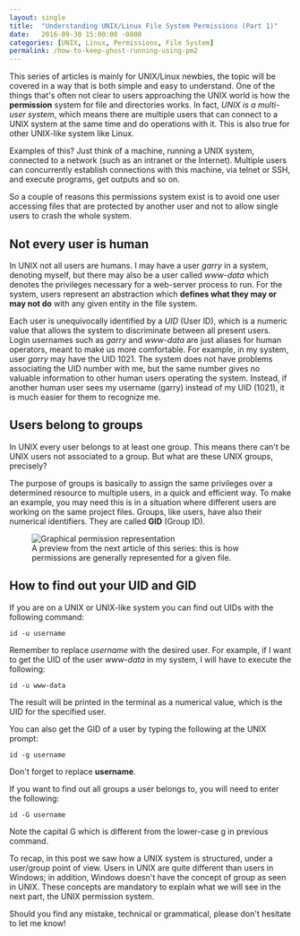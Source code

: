 ```yaml
---
layout: single
title:  "Understanding UNIX/Linux File System Permissions (Part 1)"
date:   2016-09-30 15:00:00 -0800
categories: [UNIX, Linux, Permissions, File System]
permalink: /how-to-keep-ghost-running-using-pm2
---
```

This series of articles is mainly for UNIX/Linux newbies, the topic will be covered in a way that is both simple and easy to understand. One of the things that's often not clear to users approaching the UNIX world is how the **permission** system for file and directories works. In fact, _UNIX is a multi-user system_, which means there are multiple users that can connect to a UNIX system at the same time and do operations with it. This is also true for other UNIX-like system like Linux.

Examples of this? Just think of a machine, running a UNIX system, connected to a network (such as an intranet or the Internet). Multiple users can concurrently establish connections with this machine, via telnet or SSH, and execute programs, get outputs and so on.

So a couple of reasons this permissions system exist is to avoid one user accessing files that are protected by another user and not to allow single users to crash the whole system.

## Not every user is human
In UNIX not all users are humans. I may have a user _garry_ in a system, denoting myself, but there may also be a user called _www-data_ which denotes the privileges necessary for a web-server process to run. For the system, users represent an abstraction which **defines what they may or may not do** with any given entity in the file system.

Each user is unequivocally identified by a *UID* (User ID), which is a numeric value that allows the system to discriminate between all present users. Login usernames such as _garry_ and _www-data_ are just aliases for human operators, meant to make us more comfortable. For example, in my system, user _garry_ may have the UID 1021. The system does not have problems associating the UID number with me, but the same number gives no valuable information to other human users operating the system. Instead, if another human user sees my username (garry) instead of my UID (1021), it is much easier for them to recognize me.

## Users belong to groups
In UNIX every user belongs to at least one group. This means there can't be UNIX users not associated to a group. But what are these UNIX groups, precisely?

The purpose of groups is basically to assign the same privileges over a determined resource to multiple users, in a quick and efficient way. To make an example, you may need this is in a situation where different users are working on the same project files. 
Groups, like users, have also their numerical identifiers. They are called **GID** (Group ID).

<figure>
  <img src="{{site.url}}/assets/images/2016-09-30/perm-1.png" alt="Graphical permission representation"/>
  <figcaption>A preview from the next article of this series: this is how permissions are generally represented for a given file.</figcaption>
</figure>

## How to find out your UID and GID
If you are on a UNIX or UNIX-like system you can find out UIDs with the following command:
```
id -u username  
```
Remember to replace _username_ with the desired user. For example, if I want to get the UID of the user _www-data_ in my system, I will have to execute the following:
```
id -u www-data
```  
The result will be printed in the terminal as a numerical value, which is the UID for the specified user.

You can also get the GID of a user by typing the following at the UNIX prompt:
```
id -g username  
```
Don't forget to replace **username**.

If you want to find out all groups a user belongs to, you will need to enter the following:
```
id -G username  
```
Note the capital G which is different from the lower-case g in previous command.

To recap, in this post we saw how a UNIX system is structured, under a user/group point of view. Users in UNIX are quite different than users in Windows; in addition, Windows doesn't have the concept of group as seen in UNIX. These concepts are mandatory to explain what we will see in the next part, the UNIX permission system.

Should you find any mistake, technical or grammatical, please don't hesitate to let me know!


